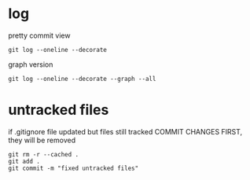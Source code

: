 # log

pretty commit view
```
git log --oneline --decorate
```

graph version
```
git log --oneline --decorate --graph --all
```

# untracked files
if .gitignore file updated but files still tracked COMMIT CHANGES FIRST, they will be removed
```
git rm -r --cached .
git add .
git commit -m "fixed untracked files"
```
